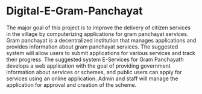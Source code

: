 # Digital-E-Gram-Panchayat
The major goal of this project is to improve the delivery of citizen services in the village by
computerizing applications for gram panchayat services. Gram panchayat is a decentralized
institution that manages applications and provides information about gram panchayat
services. The suggested system will allow users to submit applications for various services
and track their progress. The suggested system E-Services for Gram Panchayath develops a
web application with the goal of providing government information about services or
schemes, and public users can apply for services using an online application. Admin and
staff will manage the application for approval and creation of the scheme.
